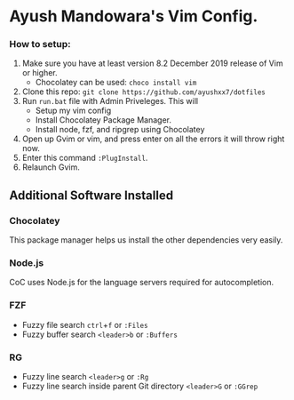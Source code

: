 # Ayush Mandowara's Vim Config.

### How to setup:
1. Make sure you have at least version 8.2 December 2019 release of Vim or higher.
   - Chocolatey can be used: `choco install vim`
2. Clone this repo: `git clone https://github.com/ayushxx7/dotfiles`
3. Run `run.bat` file with Admin Priveleges. This will
   - Setup my vim config
   - Install Chocolatey Package Manager.
   - Install node, fzf, and ripgrep using Chocolatey
4. Open up Gvim or vim, and press enter on all the errors it will throw right now. 
5. Enter this command `:PlugInstall`.
6. Relaunch Gvim.

## Additional Software Installed
### Chocolatey
This package manager helps us install the other dependencies very easily.

### Node.js
CoC uses Node.js for the language servers required for autocompletion.

### FZF
- Fuzzy file search `ctrl`+`f` or `:Files`
- Fuzzy buffer search `<leader>b` or `:Buffers`

### RG
- Fuzzy line search `<leader>g` or `:Rg`
- Fuzzy line search inside parent Git directory `<leader>G` or `:GGrep`

